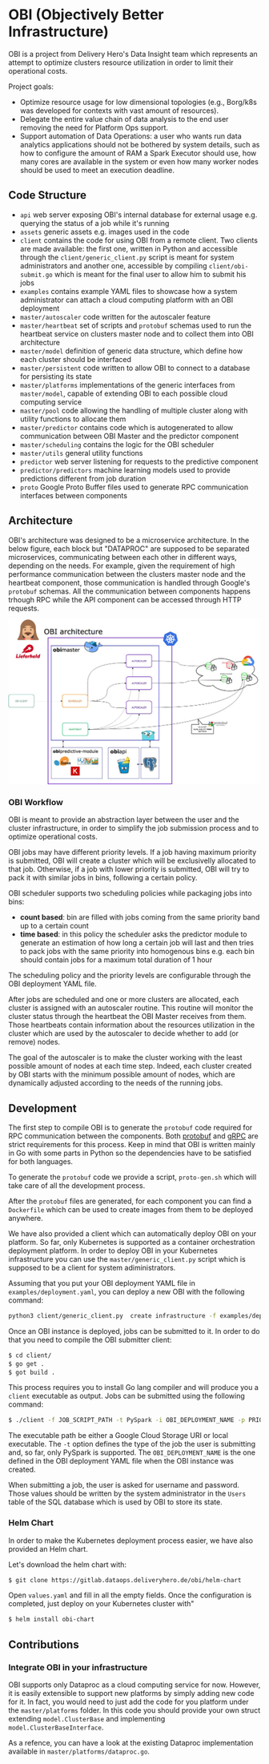 # OBI (Objectively Better Infrastructure)

OBI is a project from Delivery Hero's Data Insight team which represents an
attempt to optimize clusters resource utilization in order to limit their
operational costs. 

Project goals:

 - Optimize resource usage for low dimensional topologies (e.g., Borg/k8s was
   developed for contexts with vast amount of resources).
 - Delegate the entire value chain of data analysis to the end user removing the
   need for Platform Ops support.
 - Support automation of Data Operations: a user who wants run data analytics
   applications should not be bothered by system details, such as how to
   configure the amount of RAM a Spark Executor should use, how many cores are
   available in the system or even how many worker nodes should be used to meet
   an execution deadline.

## Code Structure

 - `api` web server exposing OBI's internal database for external usage e.g.
   querying the status of a job while it's running
 - `assets` generic assets e.g. images used in the code
 - `client` contains the code for using OBI from a remote client. Two clients
   are made available: the first one, written in Python and accessible through
   the `client/generic_client.py` script is meant for system administrators and
   another one, accessible by compiling `client/obi-submit.go` which is meant
   for the final user to allow him to submit his jobs
 - `examples` contains example YAML files to showcase how a system administrator
   can attach a cloud computing platform with an OBI deployment
 - `master/autoscaler` code written for the autoscaler feature
 - `master/heartbeat` set of scripts and `protobuf` schemas used to run the
   heartbeat service on clusters master node and to collect them into OBI
   architecture
 - `master/model` definition of generic data structure, which define how each
   cluster should be interfaced
 - `master/persistent` code written to allow OBI to connect to a database for
   persisting its state
 - `master/platforms` implementations of the generic interfaces from
   `master/model`, capable of extending OBI to each possible cloud computing
   service
 - `master/pool` code allowing the handling of multiple cluster along with
   utility functions to allocate them
 - `master/predictor` contains code which is autogenerated to allow
   communication between OBI Master and the predictor component
 - `master/scheduling` contains the logic for the OBI scheduler
 - `master/utils` general utility functions
 - `predictor` web server listening for requests to the predictive component
 - `predictor/predictors` machine learning models used to provide predictions
   different from job duration
 - `proto` Google Proto Buffer files used to generate RPC communication
   interfaces between components

## Architecture

OBI's architecture was designed to be a microservice architecture. In the below
figure, each block but "DATAPROC" are supposed to be separated microservices,
communicating between each other in different ways, depending on the needs. For
example, given the requirement of high performance communication between the
clusters master node and the heartbeat component, those communication is handled
through Google's `protobuf` schemas. All the communication between components
happens trhough RPC while the API component can be accessed through HTTP
requests.

![alt text](assets/obi-architecture.jpg "OBI Architecture")

### OBI Workflow

OBI is meant to provide an abstraction layer between the user and the cluster
infrastructure, in order to simplify the job submission process and to optimize
operational costs.

OBI jobs may have different priority levels. If a job having maximum priority is
submitted, OBI will create a cluster which will be exclusivelly allocated to
that job. Otherwise, if a job with lower priority is submitted, OBI will try to
pack it with similar jobs in bins, following a certain policy.

OBI scheduler supports two scheduling policies while packaging jobs into bins:
 - **count based**: bin are filled with jobs coming from the same priority band
   up to a certain count
 - **time based**: in this policy the scheduler asks the predictor module to
   generate an estimation of how long a certain job will last and then tries to
   pack jobs with the same priority into homogenous bins e.g. each bin should
   contain jobs for a maximum total duration of 1 hour

The scheduling policy and the priority levels are configurable through the OBI
deployment YAML file.

After jobs are scheduled and one or more clusters are allocated, each cluster is
assigned with an autoscaler routine. This routine will monitor the cluster
status through the heartbeat the OBI Master receives from them. Those heartbeats
contain information about the resources utilization in the cluster which are
used by the autoscaler to decide whether to add (or remove) nodes.

The goal of the autoscaler is to make the cluster working with the least
possible amount of nodes at each time step. Indeed, each cluster created by OBI
starts with the minimum possible amount of nodes, which are dynamically adjusted
according to the needs of the running jobs.

## Development

The first step to compile OBI is to generate the `protobuf` code required for
RPC communication between the components. Both
[protobuf](https://developers.google.com/protocol-buffers/) and
[gRPC](https://grpc.io) are strict requirements for this process. Keep in mind
that OBI is written mainly in Go with some parts in Python so the dependencies
have to be satisfied for both languages.

To generate the `protobuf` code we provide a script, `proto-gen.sh` which will
take care of all the development process.

After the `protobuf` files are generated, for each component you can find a
`Dockerfile` which can be used to create images from them to be deployed
anywhere.

We have also provided a client which can automatically deploy OBI on your
platform. So far, only Kubernetes is supported as a container orchestration
deployment platform. In order to deploy OBI in your Kubernetes infrastructure
you can use the `master/generic_client.py` script which is supposed to be a
client for system adiministrators.

Assuming that you put your OBI deployment YAML file in
`examples/deployment.yaml`, you can deploy a new OBI with the following command:

```bash
python3 client/generic_client.py  create infrastructure -f examples/deployment.yaml
```

Once an OBI instance is deployed, jobs can be submitted to it. In order to do
that you need to compile the OBI submitter client:

```bash
$ cd client/
$ go get .
$ got build .
```

This process requires you to install Go lang compiler and will produce you a
`client` executable as output. Jobs can be submitted using the following
command:

```bash
$ ./client -f JOB_SCRIPT_PATH -t PySpark -i OBI_DEPLOYMENT_NAME -p PRIORITY -- EXE_ARGS
```

The executable path be either a Google Cloud Storage URI or local executable.
The `-t` option defines the type of the job the user is submitting and, so far,
only PySpark is supported. The `OBI_DEPLOYMENT_NAME` is the one defined in the
OBI deployment YAML file when the OBI instance was created.

When submitting a job, the user is asked for username and password. Those values
should be written by the system administrator  in the `Users` table of the SQL 
database which is used by OBI to store its state.

### Helm Chart

In order to make the Kubernetes deployment process easier, we have also provided
an Helm chart.

Let's download the helm chart with:

```bash
$ git clone https://gitlab.dataops.deliveryhero.de/obi/helm-chart
```
Open `values.yaml` and fill in all the empty fields. Once the configuration is
completed, just deploy on your Kubernetes cluster with"

```bash
$ helm install obi-chart
```

## Contributions

### Integrate OBI in your infrastructure

OBI supports only Dataproc as a cloud computing service for now. However, it is
easily extensible to support new platforms by simply adding new code for it. In
fact, you would need to just add the code for you platform under the
`master/platforms` folder. In this code you should provide your own struct
extending `model.ClusterBase` and implementing `model.ClusterBaseInterface`.

As a refence, you can have a look at the existing Dataproc implementation
available in `master/platforms/dataproc.go`.
